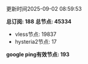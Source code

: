 更新时间2025-09-02 08:59:53

**总订阅: 188**
**总节点: 45334**
- vless节点: 19837
- hysteria2节点: 17

**google ping有效节点: 193**
